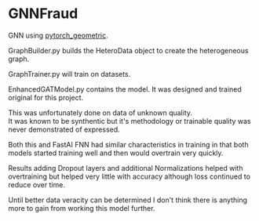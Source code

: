 # GNNFraud

GNN using [pytorch_geometric](https://github.com/pyg-team/pytorch_geometric).

GraphBuilder.py builds the HeteroData object to create the heterogeneous graph.

GraphTrainer.py will train on datasets.

EnhancedGATModel.py contains the model.  It was designed and trained original for this project.

This was unfortunately done on data of unknown quality.  
It was known to be synthentic but it's methodology or trainable quality was never demonstrated of expressed.

Both this and FastAI FNN had similar characteristics in training in that both models started training well and then would overtrain very quickly.

Results adding Dropout layers and additional Normalizations helped with overtraining but helped very little with accuracy although loss continued to reduce over time.

Until better data veracity can be determined I don't think there is anything more to gain from working this model further.
